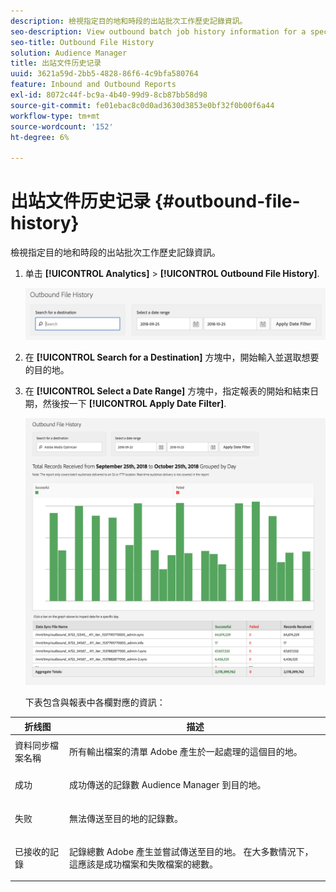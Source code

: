 ```yaml
---
description: 檢視指定目的地和時段的出站批次工作歷史記錄資訊。
seo-description: View outbound batch job history information for a specified destination and time period.
seo-title: Outbound File History
solution: Audience Manager
title: 出站文件历史记录
uuid: 3621a59d-2bb5-4828-86f6-4c9bfa580764
feature: Inbound and Outbound Reports
exl-id: 8072c44f-bc9a-4b40-99d9-8cb87bb58d98
source-git-commit: fe01ebac8c0d0ad3630d3853e0bf32f0b00f6a44
workflow-type: tm+mt
source-wordcount: '152'
ht-degree: 6%

---
```


# 出站文件历史记录 {#outbound-file-history}

檢視指定目的地和時段的出站批次工作歷史記錄資訊。

<!-- 

t_reports_outbound_history.xml

 -->

1. 单击 **[!UICONTROL Analytics]** > **[!UICONTROL Outbound File History]**.

   ![步驟結果](assets/outbound_history.png)

1. 在 **[!UICONTROL Search for a Destination]** 方塊中，開始輸入並選取想要的目的地。
1. 在 **[!UICONTROL Select a Date Range]** 方塊中，指定報表的開始和結束日期，然後按一下 **[!UICONTROL Apply Date Filter]**.

   ![步驟結果](assets/outbound_history_stats.png)

   下表包含與報表中各欄對應的資訊：

<table id="table_93076D46AC50411395E72B9B987E99BE"> 
 <thead> 
  <tr> 
   <th colname="col1" class="entry"> 折线图 </th> 
   <th colname="col2" class="entry"> 描述 </th> 
  </tr> 
 </thead>
 <tbody> 
  <tr> 
   <td colname="col1"> 資料同步檔案名稱 </td> 
   <td colname="col2"> <p>所有輸出檔案的清單 <span class="keyword"> Adobe</span> 產生於一起處理的這個目的地。 </p> </td> 
  </tr> 
  <tr> 
   <td colname="col1"> 成功 </td> 
   <td colname="col2"> <p>成功傳送的記錄數 <span class="keyword"> Audience Manager</span> 到目的地。 </p> </td> 
  </tr> 
  <tr> 
   <td colname="col1"> 失败 </td> 
   <td colname="col2"> <p>無法傳送至目的地的記錄數。 </p> </td> 
  </tr> 
  <tr> 
   <td colname="col1"> 已接收的記錄 </td> 
   <td colname="col2"> <p>記錄總數 <span class="keyword"> Adobe</span> 產生並嘗試傳送至目的地。 在大多數情況下，這應該是成功檔案和失敗檔案的總數。 </p> </td> 
  </tr> 
 </tbody> 
</table>
